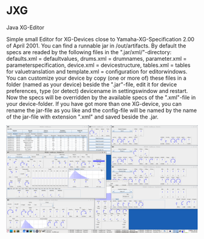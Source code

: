 # JXG
Java XG-Editor

Simple small Editor for XG-Devices close to Yamaha-XG-Specification 2.00 of April 2001.
You can find a runnable jar in /out/artifacts.
By default the specs are readed by the following files in the ".jar/xml/"-directory:
defaults.xml = defaultvalues,
drums.xml = drumnames,
parameter.xml = parameterspecification,
device.xml = devicestructure,
tables.xml = tables for valuetranslation and
template.xml = configuration for editorwindows.
You can customize your device by copy (one or more of) these files in a folder (named as your device) beside the ".jar"-file,
edit it for device preferences, type (or detect) devicename in settingswindow and restart. Now the specs will be overridden by the available specs of the ".xml"-file in your device-folder.
If you have got more than one XG-device, you can rename the jar-file as you like and the config-file will be named by the name of the jar-file with extension ".xml" and saved beside the .jar.

![screenshot](./jxgedit2.png)